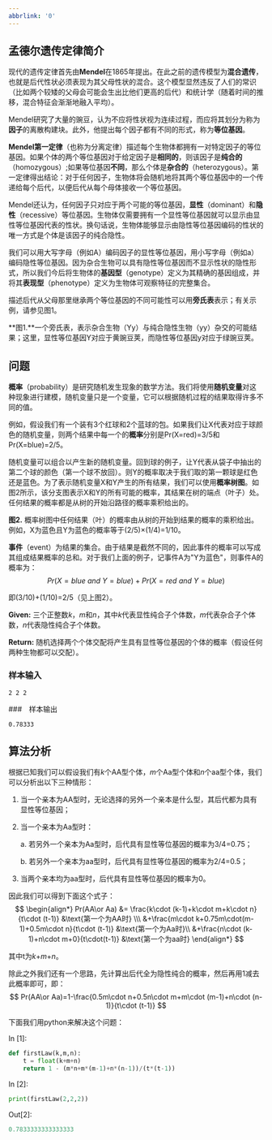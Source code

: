 ```yaml
---
abbrlink: '0'
---
```

## 孟德尔遗传定律简介

现代的遗传定律首先由**Mendel**在1865年提出。在此之前的遗传模型为**混合遗传**，也就是后代性状必须表现为其父母性状的混合。这个模型显然违反了人们的常识（比如两个较矮的父母会可能会生出比他们更高的后代）和统计学（随着时间的推移，混合特征会渐渐地融入平均）。

Mendel研究了大量的豌豆，认为不应将性状视为连续过程，而应将其划分为称为**因子**的离散构建块。此外，他提出每个因子都有不同的形式，称为**等位基因**。

**Mendel第一定律**（也称为分离定律）描述每个生物体都拥有一对特定因子的等位基因。如果个体的两个等位基因对于给定因子是**相同的**，则该因子是**纯合的**（homozygous）;如果等位基因**不同**，那么个体是**杂合的**（heterozygous）。第一定律得出结论：对于任何因子，生物体将会随机地将其两个等位基因中的一个传递给每个后代，以便后代从每个母体接收一个等位基因。

Mendel还认为，任何因子只对应于两个可能的等位基因，**显性**（dominant）和**隐性**（recessive）等位基因。生物体仅需要拥有一个显性等位基因就可以显示由显性等位基因代表的性状。换句话说，生物体能够显示由隐性等位基因编码的性状的唯一方式是个体是该因子的纯合隐性。

我们可以用大写字母（例如A）编码因子的显性等位基因，用小写字母（例如a）编码隐性等位基因。因为杂合生物可以具有隐性等位基因而不显示性状的隐性形式，所以我们今后将生物体的**基因型**（genotype）定义为其精确的基因组成，并将其**表现型**（phenotype）定义为生物体可观察特征的完整集合。

描述后代从父母那里继承两个等位基因的不同可能性可以用**旁氏表**表示；有关示例，请参见图1。

**图1.**一个旁氏表，表示杂合生物（Yy）与纯合隐性生物（yy）杂交的可能结果；这里，显性等位基因Y对应于黄豌豆荚，而隐性等位基因y对应于绿豌豆荚。

## 问题

**概率**（probability）是研究随机发生现象的数学方法。我们将使用**随机变量**对这种现象进行建模，随机变量只是一个变量，它可以根据随机过程的结果取得许多不同的值。

例如，假设我们有一个装有3个红球和2个蓝球的包。如果我们让X代表对应于球颜色的随机变量，则两个结果中每一个的**概率**分别是Pr(X=red)=3/5和Pr(X=blue)=2/5。

随机变量可以组合以产生新的随机变量。回到球的例子，让Y代表从袋子中抽出的第二个球的颜色（第一个球不放回）。则Y的概率取决于我们取的第一颗球是红色还是蓝色。为了表示随机变量X和Y产生的所有结果，我们可以使用**概率树图**。如图2所示，该分支图表示X和Y的所有可能的概率，其结果在树的端点（叶子）处。任何结果的概率都是从树的开始沿路径的概率乘积给出的。

**图2.** 概率树图中任何结果（叶）的概率由从树的开始到结果的概率的乘积给出。例如，X为蓝色且Y为蓝色的概率等于(2/5)×(1/4)=1/10。

**事件**（event）为结果的集合。由于结果是截然不同的，因此事件的概率可以写成其组成结果概率的总和。对于我们上面的例子，记事件A为"Y为蓝色"，则事件A的概率为： 
$$
Pr(X=blue\ and\ Y=blue)+Pr(X=red\ and\ Y=blue)
$$

即(3/10)+(1/10)=2/5（见上图2）。

**Given:** 三个正整数*k*，*m*和*n*，其中*k*代表显性纯合子个体数，*m*代表杂合子个体数，*n*代表隐性纯合子个体数。

**Return:** 随机选择两个个体交配将产生具有显性等位基因的个体的概率（假设任何两种生物都可以交配）。

### 样本输入

```
2 2 2
```

###　样本输出

```
0.78333
```

## 算法分析

根据已知我们可以假设我们有*k*个AA型个体，*m*个Aa型个体和*n*个aa型个体，我们可以分析出以下三种情形：

1. 当一个亲本为AA型时，无论选择的另外一个亲本是什么型，其后代都为具有显性等位基因；

2. 当一个亲本为Aa型时：

   a. 若另外一个亲本为Aa型时，后代具有显性等位基因的概率为3/4=0.75；

   b. 若另外一个亲本为aa型时，后代具有显性等位基因的概率为2/4=0.5；

3. 当两个亲本均为aa型时，后代具有显性等位基因的概率为0。

因此我们可以得到下面这个式子：
$$
\begin{align*}
Pr(AA\or Aa) &= \frac{k\cdot (k-1)+k\cdot m+k\cdot n}{t\cdot (t-1)} &\text{第一个为AA时} \\\
&+\frac{m\cdot k+0.75m\cdot(m-1)+0.5m\cdot n}{t\cdot (t-1)} &\text{第一个为Aa时}\\
&+\frac{n\cdot (k-1)+n\cdot m+0}{t\cdot(t-1)} &\text{第一个为aa时}
\end{align*}
$$

其中t为*k*+*m*+*n*。

除此之外我们还有一个思路，先计算出后代全为隐性纯合的概率，然后再用1减去此概率即可，即：
$$
Pr(AA\or Aa)=1-\frac{0.5m\cdot n+0.5n\cdot m+m\cdot (m-1)+n\cdot (n-1)}{t\cdot (t-1)}
$$

下面我们用python来解决这个问题：

In [1]:

```python
def firstLaw(k,m,n):
    t = float(k+m+n)
    return 1 - (m*n+m*(m-1)+n*(n-1))/(t*(t-1))
```

In [2]:

```python
print(firstLaw(2,2,2))
```

Out[2]:

```python
0.7833333333333333
```

